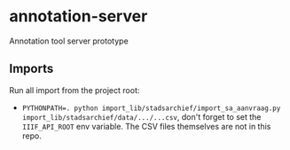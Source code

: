 # annotation-server
Annotation tool server prototype

## Imports

Run all import from the project root:

* `PYTHONPATH=. python import_lib/stadsarchief/import_sa_aanvraag.py import_lib/stadsarchief/data/.../...csv`, 
don't forget to set the `IIIF_API_ROOT` env variable. The CSV files themselves are not in this repo.
